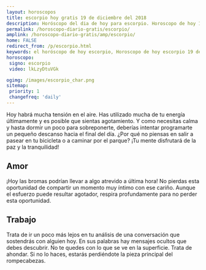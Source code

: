 ```yaml
---
layout: horoscopos
title: escorpio hoy gratis 19 de diciembre del 2018 
description: Horóscopo del dia de hoy para escorpio. Horoscopo de hoy 19 de diciembre del 2018. Las predicciones de amor, trabajo, vida personal gratis.
permalink: /horoscopo-diario-gratis/escorpio/
amplink: /horoscopo-diario-gratis/amp/escorpio/
home: FALSE
redirect_from: /p/escorpio.html
keywords: el horóscopo de hoy escorpio, Horoscopo de hoy escorpio 19 de diciembre del 2018,horóscopo del día,horoscopo del dia de hoy,horoscopo de hoy,horoscopo de hoy escorpio,escorpio hoy,signos zodiacales,horóscopo de hoy,horoscopos de hoy,horoscopo escorpio hoy,horoscopo de escorpio de hoy,horóscopo de hoy escorpio,horoscopos,escorpio de hoy,los horoscopos de hoy,escorpio de hoy,escorpio 19 de diciembre del 2018, el horoscopo de hoy
horoscopo:
 signo: escorpio
 video: lkLzyDtuVGk

ogimg: /images/escorpio_char.png
sitemap:
 priority: 1
 changefreq: 'daily'
---
```



Hoy habrá mucha tensión en el aire. Has utilizado mucha de tu energía últimamente y es posible que sientas agotamiento. Y como necesitas calma y hasta dormir un poco para sobreponerte, deberías intentar programarte un pequeño descanso hacia el final del día. ¿Por qué no piensas en salir a pasear en tu bicicleta o a caminar por el parque? ¡Tu mente disfrutará de la paz y la tranquilidad!

## Amor

¡Hoy las bromas podrían llevar a algo atrevido a última hora! No pierdas esta oportunidad de compartir un momento muy íntimo con ese cariño. Aunque el esfuerzo puede resultar agotador, respira profundamente para no perder esta oportunidad.

## Trabajo

Trata de ir un poco más lejos en tu análisis de una conversación que sostendrás con alguien hoy. En sus palabras hay mensajes ocultos que debes descubrir. No te quedes con lo que se ve en la superficie. Trata de ahondar. Si no lo haces, estarás perdiéndote la pieza principal del rompecabezas.